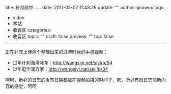 title: 补视频中……
date: 2011-05-07 11:43:26
update: ""
author: gnawux
tags:
- video
- 本站
- 收容区
categories:
- 收容区
topic: ""
draft: false
preview: ""
top: false


---


<p>正在补充上传两个整理出来的过年时候的手机视频：</p>
<ul>
<li>过年什刹海滑冰车：<a href="http://wangsiyi.net/siyi/p/54">http://wangsiyi.net/siyi/p/54</a></li>
<li>过年逛华润万家：<a href="http://wangsiyi.net/siyi/p/34">http://wangsiyi.net/siyi/p/34</a></li>
</ul>
<p>呵呵，新补的日志的发布日期都放在视频拍摄的时间了，嗯，所以有旧日志加新内容的感觉，呵呵</p>
